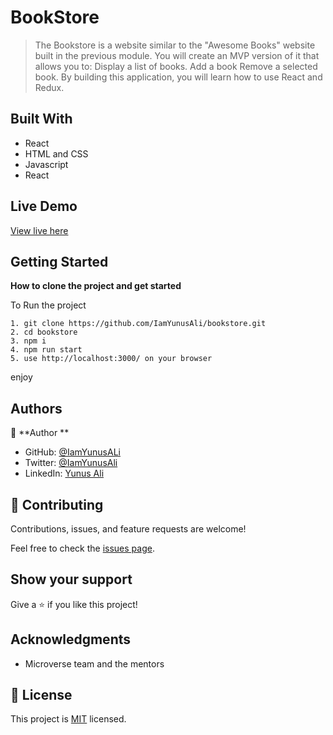# BookStore

> The Bookstore is a website similar to the "Awesome Books" website built in the previous module. You will create an MVP version of it that allows you to: Display a list of books. Add a book Remove a selected book. By building this application, you will learn how to use React and Redux.

## Built With

- React
- HTML and CSS
- Javascript
- React

## Live Demo 

[View live here](https://bookstoreyun.netlify.app)

## Getting Started

**How to clone the project and get started**

To Run the project

```
1. git clone https://github.com/IamYunusAli/bookstore.git
2. cd bookstore
3. npm i
4. npm run start
5. use http://localhost:3000/ on your browser
```

enjoy

## Authors

👤 **Author **

- GitHub: [@IamYunusALi](https://github.com/iamyunusali)
- Twitter: [@IamYunusAli](https://twitter.com/iamyunusali)
- LinkedIn: [Yunus Ali](https://linkedin.com/in/iamyunusali)

## 🤝 Contributing

Contributions, issues, and feature requests are welcome!

Feel free to check the [issues page](../../issues/).

## Show your support

Give a ⭐️ if you like this project!

## Acknowledgments

- Microverse team and the mentors

## 📝 License

This project is [MIT](./MIT.md) licensed.
